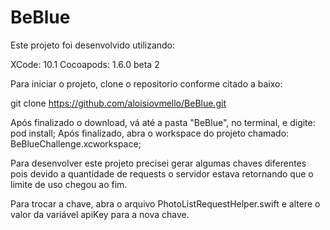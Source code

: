 # BeBlue

Este projeto foi desenvolvido utilizando:

XCode: 10.1
Cocoapods: 1.6.0 beta 2

Para iniciar o projeto, clone o repositorio conforme citado a baixo:

git clone https://github.com/aloisiovmello/BeBlue.git

Após finalizado o download, vá até a pasta "BeBlue", no terminal, e digite: pod install;
Após finalizado, abra o workspace do projeto chamado: BeBlueChallenge.xcworkspace;

Para desenvolver este projeto precisei gerar algumas chaves diferentes pois devido a quantidade de
requests o servidor estava retornando que o limite de uso chegou ao fim.

Para trocar a chave, abra o arquivo PhotoListRequestHelper.swift e altere o valor da variável apiKey
para a nova chave.